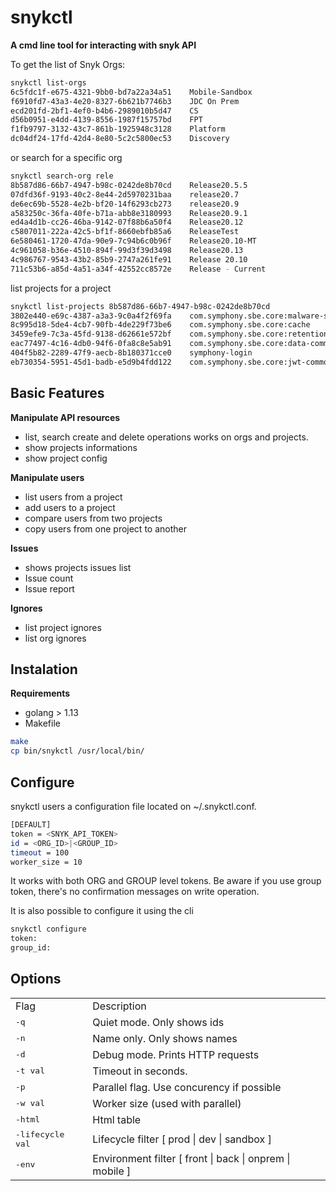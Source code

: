 # snykctl

**A cmd line tool for interacting with snyk API**

To get the list of Snyk Orgs:
```bash
snykctl list-orgs
6c5fdc1f-e675-4321-9bb0-bd7a22a34a51    Mobile-Sandbox
f6910fd7-43a3-4e20-8327-6b621b7746b3    JDC On Prem
ecd201fd-2bf1-4ef0-b4b6-2989010b5d47    CS
d56b0951-e4dd-4139-8556-1987f15757bd    FPT
f1fb9797-3132-43c7-861b-1925948c3128    Platform
dc04df24-17fd-42d4-8e80-5c2c5800ec53    Discovery
```

or search for a specific org
```bash
snykctl search-org rele
8b587d86-66b7-4947-b98c-0242de8b70cd    Release20.5.5
07dfd36f-9193-40c2-8e44-2d5970231baa    release20.7
de6ec69b-5528-4e2b-bf20-14f6293cb273    release20.9
a583250c-36fa-40fe-b71a-abb8e3180993    Release20.9.1
ed4a4d1b-cc26-46ba-9142-07f88b6a50f4    Release20.12
c5807011-222a-42c5-bf1f-8660ebfb85a6    ReleaseTest
6e580461-1720-47da-90e9-7c94b6c0b96f    Release20.10-MT
4c961058-b36e-4510-894f-99d3f39d3498    Release20.13
4c986767-9543-43b2-85b9-2747a261fe91    Release 20.10
711c53b6-a85d-4a51-a34f-42552cc8572e    Release - Current
```

list projects for a project
```bash
snykctl list-projects 8b587d86-66b7-4947-b98c-0242de8b70cd
3802e440-e69c-4387-a3a3-9c0a4f2f69fa    com.symphony.sbe.core:malware-scan-client
8c995d18-5de4-4cb7-90fb-4de229f73be6    com.symphony.sbe.core:cache
3459efe9-7c3a-45fd-9138-d62661e572bf    com.symphony.sbe.core:retentioncommon
eac77497-4c16-4db0-94f6-0fa8c8e5ab91    com.symphony.sbe.core:data-common
404f5b82-2289-47f9-aecb-8b180371cce0    symphony-login
eb730354-5951-45d1-badb-e5d9b4fdd122    com.symphony.sbe.core:jwt-commons
```

## Basic Features
**Manipulate API resources**
* list, search create and delete operations works on orgs and projects. 
* show projects informations
* show project config

**Manipulate users**
* list users from a project
* add users to a project
* compare users from two projects
* copy users from one project to another

**Issues**
* shows projects issues list
* Issue count
* Issue report

**Ignores**
* list project ignores
* list org ignores


## Instalation
**Requirements**
* golang > 1.13
* Makefile

```bash
make
cp bin/snykctl /usr/local/bin/
```

## Configure
snykctl users a configuration file located on ~/.snykctl.conf. 
```bash
[DEFAULT]
token = <SNYK_API_TOKEN>
id = <ORG_ID>|<GROUP_ID>
timeout = 100
worker_size = 10
```

It works with both ORG and GROUP level tokens. Be aware if you use group token, there's no confirmation messages on write operation. 


It is also possible to configure it using the cli
```bash
snykctl configure
token: 
group_id:
```

## Options
<table>
<tr><td>Flag</td><td>Description</td></tr>
<tr><td><kbd>-q</kbd></td><td>Quiet mode. Only shows ids</td></tr>
<tr><td><kbd>-n</kbd></td><td>Name only. Only shows names</td></tr>
<tr><td><kbd>-d</kbd></td><td>Debug mode. Prints HTTP requests</td></tr>
<tr><td><kbd>-t val</kbd></td><td>Timeout in seconds. </td></tr>
<tr><td><kbd>-p</kbd></td><td>Parallel flag. Use concurency if possible</td></tr>
<tr><td><kbd>-w val</kbd></td><td>Worker size (used with parallel)</td></tr>
<tr><td><kbd>-html</kbd></td><td>Html table</td></tr>
<tr><td><kbd>-lifecycle val</kbd></td><td>Lifecycle filter [ prod | dev | sandbox ]</td></tr>
<tr><td><kbd>-env</kbd></td><td>Environment filter [ front | back | onprem | mobile ]</td></tr>
</table>


